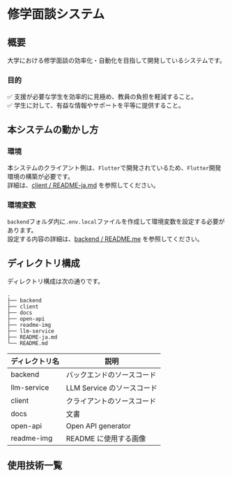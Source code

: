# 修学面談システム

## 概要

大学における修学面談の効率化・自動化を目指して開発しているシステムです。

### 目的

✅ 支援が必要な学生を効率的に見極め、教員の負担を軽減すること。  
✅ 学生に対して、有益な情報やサポートを平等に提供すること。

## 本システムの動かし方

### 環境

本システムのクライアント側は、`Flutter`で開発されているため、`Flutter`開発環境の構築が必要です。  
詳細は、[client / README-ja.md](https://github.com/school-interview/school-interview-system/blob/main/client/README-ja.md#開発環境)
を参照してください。

### 環境変数

`backend`フォルダ内に`.env.local`ファイルを作成して環境変数を設定する必要があります。  
設定する内容の詳細は、[backend / README.me](https://github.com/school-interview/school-interview-system/blob/main/backend/README.md#prepare-envlocal-in-backend-directory)
を参照してください。

## ディレクトリ構成

ディレクトリ構成は次の通りです。

```text
.
├── backend
├── client
├── docs
├── open-api
├── readme-img
├── llm-service
├── README-ja.md
└── README.md
```

| ディレクトリ名 | 説明                       |
| -------------- | -------------------------- |
| backend        | バックエンドのソースコード |
| llm-service    | LLM Service のソースコード |
| client         | クライアントのソースコード |
| docs           | 文書                       |
| open-api       | Open API generator         |
| readme-img     | README に使用する画像      |

## 使用技術一覧

<img src="https://img.shields.io/badge/-Flutter-02569B.svg?logo=flutter&style=flat-square" alt=""> <img src="https://img.shields.io/badge/-Dart-0175C2.svg?logo=dart&style=flat-square" alt="">
<img src="https://img.shields.io/badge/-Unity-000000.svg?logo=unity&style=flat-square" alt="">
<img src="https://img.shields.io/badge/-Python-3776AB.svg?logo=python&style=flat-square" alt="">
<img src="https://img.shields.io/badge/-Docker-1488C6.svg?logo=docker&style=flat-square" alt="">
<img src="https://img.shields.io/badge/-Android%20Studio-A4C639.svg?logo=android%20studio&style=flat-square" alt="">

